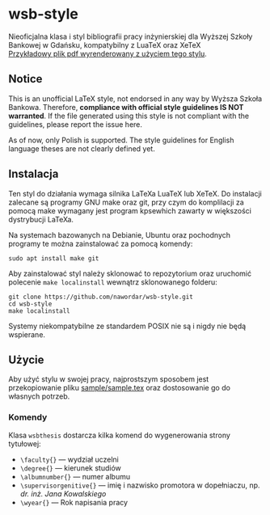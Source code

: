 # wsb-style
Nieoficjalna klasa i styl bibliografii pracy inżynierskiej dla Wyższej Szkoły Bankowej w Gdańsku, kompatybilny z LuaTeX oraz XeTeX\
[Przykładowy plik pdf wyrenderowany z użyciem tego stylu](https://github.com/nawordar/wsb-style/blob/master/sample/sample.pdf).

## Notice
This is an unofficial LaTeX style, not endorsed in any way by Wyższa Szkoła Bankowa.
Therefore, **compliance with official style guidelines IS NOT warranted**.
If the file generated using this style is not compliant with the guidelines, please report the issue here.

As of now, only Polish is supported. The style guidelines for English language theses are not clearly defined yet.

## Instalacja
Ten styl do działania wymaga silnika LaTeXa LuaTeX lub XeTeX.
Do instalacji zalecane są programy GNU make oraz git, przy czym do komplilacji za pomocą make wymagany jest program kpsewhich zawarty w większości dystrybucji LaTeXa.

Na systemach bazowanych na Debianie, Ubuntu oraz pochodnych programy te można zainstalować za pomocą komendy:
```shell
sudo apt install make git
```

Aby zainstalować styl należy sklonować to repozytorium oraz uruchomić polecenie `make localinstall` wewnątrz sklonowanego folderu:
```shell
git clone https://github.com/nawordar/wsb-style.git
cd wsb-style
make localinstall
```

Systemy niekompatybilne ze standardem POSIX nie są i nigdy nie będą wspierane.

## Użycie
Aby użyć stylu w swojej pracy, najprostszym sposobem jest przekopiowanie pliku [sample/sample.tex](https://github.com/nawordar/wsb-style/blob/master/sample/sample.tex) oraz dostosowanie go do własnych potrzeb.

### Komendy
Klasa `wsbthesis` dostarcza kilka komend do wygenerowania strony tytułowej:
- `\faculty{}` — wydział uczelni
- `\degree{}` — kierunek studiów
- `\albumnumber{}` — numer albumu
- `\supervisorgenitive{}` — imię i nazwisko promotora w dopełniaczu, np. _dr. inż. Jana Kowalskiego_
- `\wyear{}` — Rok napisania pracy
